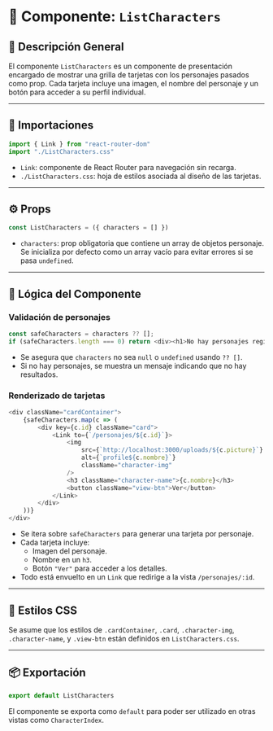 
# 📄 Componente: `ListCharacters`

## 📌 Descripción General

El componente `ListCharacters` es un componente de presentación encargado de mostrar una grilla de tarjetas con los personajes pasados como prop. Cada tarjeta incluye una imagen, el nombre del personaje y un botón para acceder a su perfil individual.

---

## 🧹 Importaciones

```js
import { Link } from "react-router-dom"
import "./ListCharacters.css" 
```

- `Link`: componente de React Router para navegación sin recarga.
- `./ListCharacters.css`: hoja de estilos asociada al diseño de las tarjetas.

---

## ⚙️ Props

```js
const ListCharacters = ({ characters = [] })
```

- `characters`: prop obligatoria que contiene un array de objetos personaje. Se inicializa por defecto como un array vacío para evitar errores si se pasa `undefined`.

---

## 🔄 Lógica del Componente

### Validación de personajes

```js
const safeCharacters = characters ?? [];
if (safeCharacters.length === 0) return <div><h1>No hay personajes registrados o con esas caracteristicas!</h1></div>;
```

- Se asegura que `characters` no sea `null` o `undefined` usando `?? []`.
- Si no hay personajes, se muestra un mensaje indicando que no hay resultados.

### Renderizado de tarjetas

```js
<div className="cardContainer">
    {safeCharacters.map(c => (
        <div key={c.id} className="card">
            <Link to={`/personajes/${c.id}`}>
                <img
                    src={`http://localhost:3000/uploads/${c.picture}`}
                    alt={`profile${c.nombre}`}
                    className="character-img"
                />
                <h3 className="character-name">{c.nombre}</h3>
                <button className="view-btn">Ver</button>
            </Link>
        </div>
    ))}
</div>
```

- Se itera sobre `safeCharacters` para generar una tarjeta por personaje.
- Cada tarjeta incluye:
  - Imagen del personaje.
  - Nombre en un `h3`.
  - Botón `"Ver"` para acceder a los detalles.
- Todo está envuelto en un `Link` que redirige a la vista `/personajes/:id`.

---

## 🧱 Estilos CSS

Se asume que los estilos de `.cardContainer`, `.card`, `.character-img`, `.character-name`, y `.view-btn` están definidos en `ListCharacters.css`.

---

## 📦 Exportación

```js
export default ListCharacters
```

El componente se exporta como `default` para poder ser utilizado en otras vistas como `CharacterIndex`.
